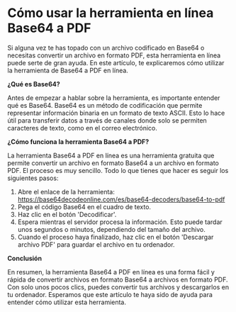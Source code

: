 Cómo usar la herramienta en línea Base64 a PDF
==============================================

Si alguna vez te has topado con un archivo codificado en Base64 o necesitas convertir un archivo en formato PDF, esta herramienta en línea puede serte de gran ayuda. En este artículo, te explicaremos cómo utilizar la herramienta de Base64 a PDF en línea.

**¿Qué es Base64?**

Antes de empezar a hablar sobre la herramienta, es importante entender qué es Base64. Base64 es un método de codificación que permite representar información binaria en un formato de texto ASCII. Esto lo hace útil para transferir datos a través de canales donde solo se permiten caracteres de texto, como en el correo electrónico.

**¿Cómo funciona la herramienta Base64 a PDF?**

La herramienta Base64 a PDF en línea es una herramienta gratuita que permite convertir un archivo en formato Base64 a un archivo en formato PDF. El proceso es muy sencillo. Todo lo que tienes que hacer es seguir los siguientes pasos:

1. Abre el enlace de la herramienta: <https://base64decodeonline.com/es/base64-decoders/base64-to-pdf>
2. Pega el código Base64 en el cuadro de texto.
3. Haz clic en el botón 'Decodificar'.
4. Espera mientras el servidor procesa la información. Esto puede tardar unos segundos o minutos, dependiendo del tamaño del archivo.
5. Cuando el proceso haya finalizado, haz clic en el botón 'Descargar archivo PDF' para guardar el archivo en tu ordenador.

**Conclusión**

En resumen, la herramienta Base64 a PDF en línea es una forma fácil y rápida de convertir archivos en formato Base64 a archivos en formato PDF. Con solo unos pocos clics, puedes convertir tus archivos y descargarlos en tu ordenador. Esperamos que este artículo te haya sido de ayuda para entender cómo utilizar esta herramienta.